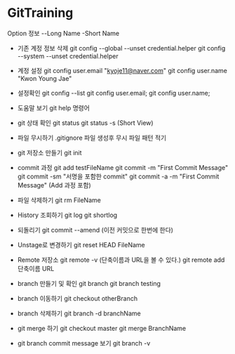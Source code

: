 # GitTraining
Option 정보
 --Long Name
 -Short Name

- 기존 계정 정보 삭제
git config --global --unset credential.helper
git config --system --unset credential.helper

- 계정 설정
git config user.email "kyoje11@naver.com"
git config user.name "Kwon Young Jae"

- 설정확인
git config --list
git config user.email; git config user.name;

- 도움말 보기
git help 명령어

- git 상태 확인
git status
git status -s (Short View)

- 파일 무시하기
.gitignore 파일 생성후 무시 파일 패턴 적기

- git 저장소 만들기
git init

- commit 과정
git add testFileName
git commit -m "First Commit Message"
git commit -sm "서명을 포함한 commit"
git commit -a -m "First Commit Message" (Add 과정 포함)

- 파일 삭제하기
git rm FileName

- History 조회하기
git log
git shortlog

- 되돌리기
git commit --amend (이전 커밋으로 한번에 한다)

- Unstage로 변경하기
git reset HEAD FileName

- Remote 저장소
git remote -v (단축이름과 URL을 볼 수 있다.)
git remote add 단축이름 URL

- branch 만들기 및 확인
git branch
git branch testing

- branch 이동하기
git checkout otherBranch

- branch 삭제하기
git branch -d branchName

- git merge 하기
git checkout master
git merge BranchName

- git branch commit message 보기
git branch -v
